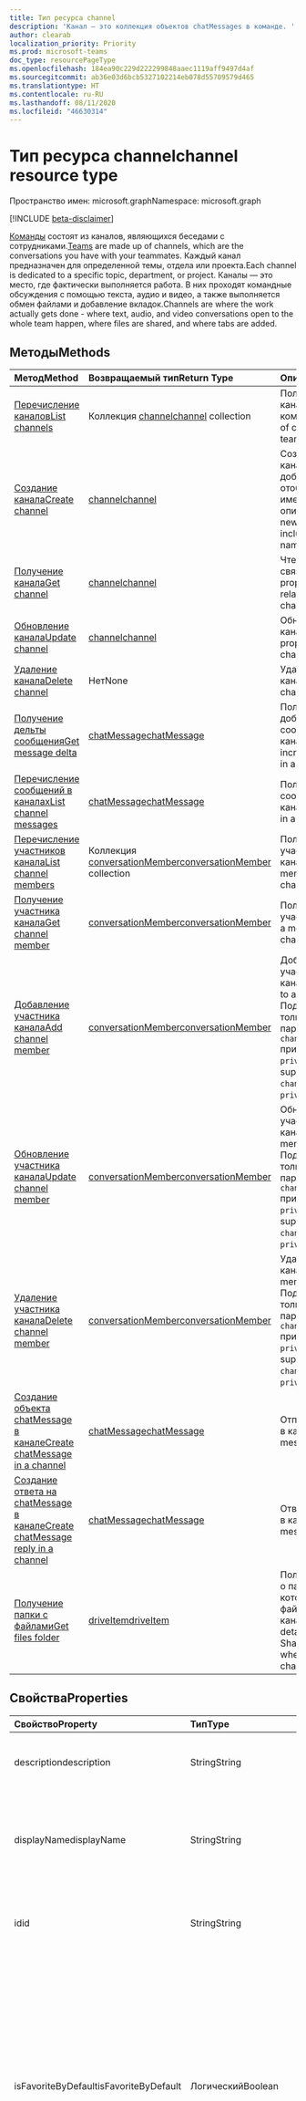 ```yaml
---
title: Тип ресурса channel
description: 'Канал — это коллекция объектов chatMessages в команде. '
author: clearab
localization_priority: Priority
ms.prod: microsoft-teams
doc_type: resourcePageType
ms.openlocfilehash: 184ea90c229d222299848aaec1119aff9497d4af
ms.sourcegitcommit: ab36e03d6bcb5327102214eb078d55709579d465
ms.translationtype: HT
ms.contentlocale: ru-RU
ms.lasthandoff: 08/11/2020
ms.locfileid: "46630314"
---
```

# <a name="channel-resource-type"></a><span data-ttu-id="a2a04-103">Тип ресурса channel</span><span class="sxs-lookup"><span data-stu-id="a2a04-103">channel resource type</span></span>

<span data-ttu-id="a2a04-104">Пространство имен: microsoft.graph</span><span class="sxs-lookup"><span data-stu-id="a2a04-104">Namespace: microsoft.graph</span></span>

[!INCLUDE [beta-disclaimer](../../includes/beta-disclaimer.md)]

<span data-ttu-id="a2a04-105">[Команды](../resources/team.md) состоят из каналов, являющихся беседами с сотрудниками.</span><span class="sxs-lookup"><span data-stu-id="a2a04-105">[Teams](../resources/team.md) are made up of channels, which are the conversations you have with your teammates.</span></span> <span data-ttu-id="a2a04-106">Каждый канал предназначен для определенной темы, отдела или проекта.</span><span class="sxs-lookup"><span data-stu-id="a2a04-106">Each channel is dedicated to a specific topic, department, or project.</span></span> <span data-ttu-id="a2a04-107">Каналы — это место, где фактически выполняется работа. В них проходят командные обсуждения с помощью текста, аудио и видео, а также выполняется обмен файлами и добавление вкладок.</span><span class="sxs-lookup"><span data-stu-id="a2a04-107">Channels are where the work actually gets done - where text, audio, and video conversations open to the whole team happen, where files are shared, and where tabs are added.</span></span>

## <a name="methods"></a><span data-ttu-id="a2a04-108">Методы</span><span class="sxs-lookup"><span data-stu-id="a2a04-108">Methods</span></span>

| <span data-ttu-id="a2a04-109">Метод</span><span class="sxs-lookup"><span data-stu-id="a2a04-109">Method</span></span>       | <span data-ttu-id="a2a04-110">Возвращаемый тип</span><span class="sxs-lookup"><span data-stu-id="a2a04-110">Return Type</span></span>  |<span data-ttu-id="a2a04-111">Описание</span><span class="sxs-lookup"><span data-stu-id="a2a04-111">Description</span></span>|
|:---------------|:--------|:----------|
|[<span data-ttu-id="a2a04-112">Перечисление каналов</span><span class="sxs-lookup"><span data-stu-id="a2a04-112">List channels</span></span>](../api/channel-list.md) | <span data-ttu-id="a2a04-113">Коллекция [channel](channel.md)</span><span class="sxs-lookup"><span data-stu-id="a2a04-113">[channel](channel.md) collection</span></span> | <span data-ttu-id="a2a04-114">Получение списка каналов в команде.</span><span class="sxs-lookup"><span data-stu-id="a2a04-114">Get the list of channels in this team.</span></span>|
|[<span data-ttu-id="a2a04-115">Создание канала</span><span class="sxs-lookup"><span data-stu-id="a2a04-115">Create channel</span></span>](../api/channel-post.md) | [<span data-ttu-id="a2a04-116">channel</span><span class="sxs-lookup"><span data-stu-id="a2a04-116">channel</span></span>](channel.md) | <span data-ttu-id="a2a04-117">Создание нового канала путем добавления отображаемого имени и описания.</span><span class="sxs-lookup"><span data-stu-id="a2a04-117">Create a new channel by including the display name and description.</span></span>|
|[<span data-ttu-id="a2a04-118">Получение канала</span><span class="sxs-lookup"><span data-stu-id="a2a04-118">Get channel</span></span>](../api/channel-get.md) | [<span data-ttu-id="a2a04-119">channel</span><span class="sxs-lookup"><span data-stu-id="a2a04-119">channel</span></span>](channel.md) | <span data-ttu-id="a2a04-120">Чтение свойств и связей канала.</span><span class="sxs-lookup"><span data-stu-id="a2a04-120">Read properties and relationships of the channel.</span></span>|
|[<span data-ttu-id="a2a04-121">Обновление канала</span><span class="sxs-lookup"><span data-stu-id="a2a04-121">Update channel</span></span>](../api/channel-patch.md) | [<span data-ttu-id="a2a04-122">channel</span><span class="sxs-lookup"><span data-stu-id="a2a04-122">channel</span></span>](channel.md) | <span data-ttu-id="a2a04-123">Обновление свойств канала.</span><span class="sxs-lookup"><span data-stu-id="a2a04-123">Update properties of the channel.</span></span>|
|[<span data-ttu-id="a2a04-124">Удаление канала</span><span class="sxs-lookup"><span data-stu-id="a2a04-124">Delete channel</span></span>](../api/channel-delete.md) | <span data-ttu-id="a2a04-125">Нет</span><span class="sxs-lookup"><span data-stu-id="a2a04-125">None</span></span> | <span data-ttu-id="a2a04-126">Удаление канала.</span><span class="sxs-lookup"><span data-stu-id="a2a04-126">Delete a channel.</span></span>|
|[<span data-ttu-id="a2a04-127">Получение дельты сообщения</span><span class="sxs-lookup"><span data-stu-id="a2a04-127">Get message delta</span></span>](../api/chatmessage-delta.md)  | [<span data-ttu-id="a2a04-128">chatMessage</span><span class="sxs-lookup"><span data-stu-id="a2a04-128">chatMessage</span></span>](../resources/chatmessage.md) | <span data-ttu-id="a2a04-129">Получение добавочных сообщений в канале.</span><span class="sxs-lookup"><span data-stu-id="a2a04-129">Get incremental messages in a channel.</span></span> |
|[<span data-ttu-id="a2a04-130">Перечисление сообщений в каналах</span><span class="sxs-lookup"><span data-stu-id="a2a04-130">List channel messages</span></span>](../api/channel-list-messages.md)  | [<span data-ttu-id="a2a04-131">chatMessage</span><span class="sxs-lookup"><span data-stu-id="a2a04-131">chatMessage</span></span>](../resources/chatmessage.md) | <span data-ttu-id="a2a04-132">Получение сообщений в канале</span><span class="sxs-lookup"><span data-stu-id="a2a04-132">Get messages in a channel</span></span> |
|[<span data-ttu-id="a2a04-133">Перечисление участников канала</span><span class="sxs-lookup"><span data-stu-id="a2a04-133">List channel members</span></span>](../api/conversationmember-list.md)| <span data-ttu-id="a2a04-134">Коллекция [conversationMember](conversationmember.md)</span><span class="sxs-lookup"><span data-stu-id="a2a04-134">[conversationMember](conversationmember.md) collection</span></span>| <span data-ttu-id="a2a04-135">Получение списка участников канала.</span><span class="sxs-lookup"><span data-stu-id="a2a04-135">List the members of a channel.</span></span> |
|[<span data-ttu-id="a2a04-136">Получение участника канала</span><span class="sxs-lookup"><span data-stu-id="a2a04-136">Get channel member</span></span>](../api/conversationmember-get.md)| [<span data-ttu-id="a2a04-137">conversationMember</span><span class="sxs-lookup"><span data-stu-id="a2a04-137">conversationMember</span></span>](conversationmember.md)| <span data-ttu-id="a2a04-138">Получение участника канала.</span><span class="sxs-lookup"><span data-stu-id="a2a04-138">Get a member of a channel.</span></span> |
|[<span data-ttu-id="a2a04-139">Добавление участника канала</span><span class="sxs-lookup"><span data-stu-id="a2a04-139">Add channel member</span></span>](../api/conversationmember-add.md) | [<span data-ttu-id="a2a04-140">conversationMember</span><span class="sxs-lookup"><span data-stu-id="a2a04-140">conversationMember</span></span>](conversationmember.md)| <span data-ttu-id="a2a04-141">Добавление участника в канал.</span><span class="sxs-lookup"><span data-stu-id="a2a04-141">Add a member to a channel.</span></span> <span data-ttu-id="a2a04-142">Поддерживается, только если параметру `channelType` присвоено значение `private`.</span><span class="sxs-lookup"><span data-stu-id="a2a04-142">Only supported for `channelType` of `private`.</span></span>|
|[<span data-ttu-id="a2a04-143">Обновление участника канала</span><span class="sxs-lookup"><span data-stu-id="a2a04-143">Update channel member</span></span>](../api/conversationmember-update.md) | [<span data-ttu-id="a2a04-144">conversationMember</span><span class="sxs-lookup"><span data-stu-id="a2a04-144">conversationMember</span></span>](conversationmember.md)| <span data-ttu-id="a2a04-145">Обновление участника канала.</span><span class="sxs-lookup"><span data-stu-id="a2a04-145">Update a member of a channel.</span></span> <span data-ttu-id="a2a04-146">Поддерживается, только если параметру `channelType` присвоено значение `private`.</span><span class="sxs-lookup"><span data-stu-id="a2a04-146">Only supported for `channelType` of `private`.</span></span>|
|[<span data-ttu-id="a2a04-147">Удаление участника канала</span><span class="sxs-lookup"><span data-stu-id="a2a04-147">Delete channel member</span></span>](../api/conversationmember-delete.md) | [<span data-ttu-id="a2a04-148">conversationMember</span><span class="sxs-lookup"><span data-stu-id="a2a04-148">conversationMember</span></span>](conversationmember.md)| <span data-ttu-id="a2a04-149">Удаление участника канала.</span><span class="sxs-lookup"><span data-stu-id="a2a04-149">Delete a member of a channel.</span></span> <span data-ttu-id="a2a04-150">Поддерживается, только если параметру `channelType` присвоено значение `private`.</span><span class="sxs-lookup"><span data-stu-id="a2a04-150">Only supported for `channelType` of `private`.</span></span>|
|[<span data-ttu-id="a2a04-151">Создание объекта chatMessage в канале</span><span class="sxs-lookup"><span data-stu-id="a2a04-151">Create chatMessage in a channel</span></span>](../api/channel-post-message.md) | [<span data-ttu-id="a2a04-152">chatMessage</span><span class="sxs-lookup"><span data-stu-id="a2a04-152">chatMessage</span></span>](../resources/chatmessage.md) | <span data-ttu-id="a2a04-153">Отправка сообщения в канал.</span><span class="sxs-lookup"><span data-stu-id="a2a04-153">Send a message to a channel.</span></span> |
|[<span data-ttu-id="a2a04-154">Создание ответа на chatMessage в канале</span><span class="sxs-lookup"><span data-stu-id="a2a04-154">Create chatMessage reply in a channel</span></span>](../api/channel-post-messagereply.md) | [<span data-ttu-id="a2a04-155">chatMessage</span><span class="sxs-lookup"><span data-stu-id="a2a04-155">chatMessage</span></span>](../resources/chatmessage.md) | <span data-ttu-id="a2a04-156">Ответ на сообщение в канале.</span><span class="sxs-lookup"><span data-stu-id="a2a04-156">Reply to a message in a channel.</span></span>|
|[<span data-ttu-id="a2a04-157">Получение папки с файлами</span><span class="sxs-lookup"><span data-stu-id="a2a04-157">Get files folder</span></span>](../api/driveitem-get.md)| [<span data-ttu-id="a2a04-158">driveItem</span><span class="sxs-lookup"><span data-stu-id="a2a04-158">driveItem</span></span>](driveitem.md) | <span data-ttu-id="a2a04-159">Получение сведений о папке SharePoint, в которой хранятся файлы канала.</span><span class="sxs-lookup"><span data-stu-id="a2a04-159">Retrieves the details of the SharePoint folder where the files for the channel are stored.</span></span> |

## <a name="properties"></a><span data-ttu-id="a2a04-160">Свойства</span><span class="sxs-lookup"><span data-stu-id="a2a04-160">Properties</span></span>

| <span data-ttu-id="a2a04-161">Свойство</span><span class="sxs-lookup"><span data-stu-id="a2a04-161">Property</span></span>   | <span data-ttu-id="a2a04-162">Тип</span><span class="sxs-lookup"><span data-stu-id="a2a04-162">Type</span></span> |<span data-ttu-id="a2a04-163">Описание</span><span class="sxs-lookup"><span data-stu-id="a2a04-163">Description</span></span>|
|:---------------|:--------|:----------|
|<span data-ttu-id="a2a04-164">description</span><span class="sxs-lookup"><span data-stu-id="a2a04-164">description</span></span>|<span data-ttu-id="a2a04-165">String</span><span class="sxs-lookup"><span data-stu-id="a2a04-165">String</span></span>|<span data-ttu-id="a2a04-166">Необязательное текстовое описание канала.</span><span class="sxs-lookup"><span data-stu-id="a2a04-166">Optional textual description for the channel.</span></span>|
|<span data-ttu-id="a2a04-167">displayName</span><span class="sxs-lookup"><span data-stu-id="a2a04-167">displayName</span></span>|<span data-ttu-id="a2a04-168">String</span><span class="sxs-lookup"><span data-stu-id="a2a04-168">String</span></span>|<span data-ttu-id="a2a04-169">Имя канала, отображаемое для пользователя в Microsoft Teams.</span><span class="sxs-lookup"><span data-stu-id="a2a04-169">Channel name as it will appear to the user in Microsoft Teams.</span></span>|
|<span data-ttu-id="a2a04-170">id</span><span class="sxs-lookup"><span data-stu-id="a2a04-170">id</span></span>|<span data-ttu-id="a2a04-171">String</span><span class="sxs-lookup"><span data-stu-id="a2a04-171">String</span></span>|<span data-ttu-id="a2a04-172">Уникальный идентификатор канала.</span><span class="sxs-lookup"><span data-stu-id="a2a04-172">The channel's unique identifier.</span></span> <span data-ttu-id="a2a04-173">Только для чтения.</span><span class="sxs-lookup"><span data-stu-id="a2a04-173">Read-only.</span></span>|
|<span data-ttu-id="a2a04-174">isFavoriteByDefault</span><span class="sxs-lookup"><span data-stu-id="a2a04-174">isFavoriteByDefault</span></span>|<span data-ttu-id="a2a04-175">Логический</span><span class="sxs-lookup"><span data-stu-id="a2a04-175">Boolean</span></span>|<span data-ttu-id="a2a04-176">Указывает, должен ли канал автоматически помечаться как "Избранное" для всех участников команды.</span><span class="sxs-lookup"><span data-stu-id="a2a04-176">Indicates whether the channel should automatically be marked 'favorite' for all members of the team.</span></span> <span data-ttu-id="a2a04-177">Задается только программными средствами с помощью [Создания группы](../api/team-post.md).</span><span class="sxs-lookup"><span data-stu-id="a2a04-177">Can only be set programmatically with [Create team](../api/team-post.md).</span></span> <span data-ttu-id="a2a04-178">Значение по умолчанию: `false`.</span><span class="sxs-lookup"><span data-stu-id="a2a04-178">Default: `false`.</span></span>|
|<span data-ttu-id="a2a04-179">email</span><span class="sxs-lookup"><span data-stu-id="a2a04-179">email</span></span>|<span data-ttu-id="a2a04-180">String</span><span class="sxs-lookup"><span data-stu-id="a2a04-180">String</span></span>| <span data-ttu-id="a2a04-181">Адрес электронной почты для отправки сообщений в канал.</span><span class="sxs-lookup"><span data-stu-id="a2a04-181">The email address for sending messages to the channel.</span></span> <span data-ttu-id="a2a04-182">Только для чтения.</span><span class="sxs-lookup"><span data-stu-id="a2a04-182">Read-only.</span></span>|
|<span data-ttu-id="a2a04-183">webUrl</span><span class="sxs-lookup"><span data-stu-id="a2a04-183">webUrl</span></span>|<span data-ttu-id="a2a04-184">String</span><span class="sxs-lookup"><span data-stu-id="a2a04-184">String</span></span>|<span data-ttu-id="a2a04-185">Гиперссылка, ведущая к каналу в Microsoft Teams.</span><span class="sxs-lookup"><span data-stu-id="a2a04-185">A hyperlink that will go to the channel in Microsoft Teams.</span></span> <span data-ttu-id="a2a04-186">Это URL-адрес, получаемый при щелчке правой кнопкой мыши по каналу в Microsoft Teams и выборе пункта "Получить ссылку на канал".</span><span class="sxs-lookup"><span data-stu-id="a2a04-186">This is the URL that you get when you right-click a channel in Microsoft Teams and select Get link to channel.</span></span> <span data-ttu-id="a2a04-187">Этот URL-адрес должен обрабатываться как непрозрачный BLOB-объект и не должен анализироваться.</span><span class="sxs-lookup"><span data-stu-id="a2a04-187">This URL should be treated as an opaque blob, and not parsed.</span></span> <span data-ttu-id="a2a04-188">Только для чтения.</span><span class="sxs-lookup"><span data-stu-id="a2a04-188">Read-only.</span></span>|
|<span data-ttu-id="a2a04-189">membershipType</span><span class="sxs-lookup"><span data-stu-id="a2a04-189">membershipType</span></span>|[<span data-ttu-id="a2a04-190">channelMembershipType</span><span class="sxs-lookup"><span data-stu-id="a2a04-190">channelMembershipType</span></span>](../resources/enums.md#channelmembershiptype-values)|<span data-ttu-id="a2a04-191">Тип канала.</span><span class="sxs-lookup"><span data-stu-id="a2a04-191">The type of the channel.</span></span> <span data-ttu-id="a2a04-192">Можно настроить во время создания и нельзя изменить.</span><span class="sxs-lookup"><span data-stu-id="a2a04-192">Can be set during creation and cannot be changed.</span></span> <span data-ttu-id="a2a04-193">Значение по умолчанию: standard.</span><span class="sxs-lookup"><span data-stu-id="a2a04-193">Default: standard.</span></span>|

## <a name="relationships"></a><span data-ttu-id="a2a04-194">Отношения</span><span class="sxs-lookup"><span data-stu-id="a2a04-194">Relationships</span></span>

| <span data-ttu-id="a2a04-195">Связь</span><span class="sxs-lookup"><span data-stu-id="a2a04-195">Relationship</span></span> | <span data-ttu-id="a2a04-196">Тип</span><span class="sxs-lookup"><span data-stu-id="a2a04-196">Type</span></span> |<span data-ttu-id="a2a04-197">Описание</span><span class="sxs-lookup"><span data-stu-id="a2a04-197">Description</span></span>|
|:---------------|:--------|:----------|
|<span data-ttu-id="a2a04-198">messages</span><span class="sxs-lookup"><span data-stu-id="a2a04-198">messages</span></span>|<span data-ttu-id="a2a04-199">Коллекция [chatMessage](chatmessage.md)</span><span class="sxs-lookup"><span data-stu-id="a2a04-199">[chatMessage](chatmessage.md) collection</span></span>|<span data-ttu-id="a2a04-200">Коллекция всех сообщений в канале.</span><span class="sxs-lookup"><span data-stu-id="a2a04-200">A collection of all the messages in the channel.</span></span> <span data-ttu-id="a2a04-201">Свойство навигации.</span><span class="sxs-lookup"><span data-stu-id="a2a04-201">A navigation property.</span></span> <span data-ttu-id="a2a04-202">Допускается значение null.</span><span class="sxs-lookup"><span data-stu-id="a2a04-202">Nullable.</span></span>|
|<span data-ttu-id="a2a04-203">tabs</span><span class="sxs-lookup"><span data-stu-id="a2a04-203">tabs</span></span>|<span data-ttu-id="a2a04-204">Коллекция [teamsTab](../resources/teamstab.md)</span><span class="sxs-lookup"><span data-stu-id="a2a04-204">[teamsTab](../resources/teamstab.md) collection</span></span>|<span data-ttu-id="a2a04-205">Коллекция всех вкладок в канале.</span><span class="sxs-lookup"><span data-stu-id="a2a04-205">A collection of all the tabs in the channel.</span></span> <span data-ttu-id="a2a04-206">Свойство навигации.</span><span class="sxs-lookup"><span data-stu-id="a2a04-206">A navigation property.</span></span>|
|<span data-ttu-id="a2a04-207">members</span><span class="sxs-lookup"><span data-stu-id="a2a04-207">members</span></span>|<span data-ttu-id="a2a04-208">Коллекция [conversationMember](conversationmember.md)</span><span class="sxs-lookup"><span data-stu-id="a2a04-208">[conversationMember](conversationmember.md) collection</span></span>|<span data-ttu-id="a2a04-209">Коллекция записей участников, сопоставленных с каналом.</span><span class="sxs-lookup"><span data-stu-id="a2a04-209">A collection of membership records associated with the channel.</span></span>|
|[<span data-ttu-id="a2a04-210">filesFolder</span><span class="sxs-lookup"><span data-stu-id="a2a04-210">filesFolder</span></span>](../api/channel-get-filesfolder.md)|[<span data-ttu-id="a2a04-211">driveItem</span><span class="sxs-lookup"><span data-stu-id="a2a04-211">driveItem</span></span>](driveitem.md)|<span data-ttu-id="a2a04-212">Метаданные для расположения, в котором хранятся файлы канала.</span><span class="sxs-lookup"><span data-stu-id="a2a04-212">Metadata for the location where the channel's files are stored.</span></span>|

## <a name="json-representation"></a><span data-ttu-id="a2a04-213">Представление JSON</span><span class="sxs-lookup"><span data-stu-id="a2a04-213">JSON representation</span></span>

<span data-ttu-id="a2a04-214">Ниже указано представление ресурса в формате JSON.</span><span class="sxs-lookup"><span data-stu-id="a2a04-214">The following is a JSON representation of the resource.</span></span>

<!-- {
  "blockType": "resource",
  "optionalProperties": [
    "messages"
  ],
  "keyProperty": "id",
  "@odata.type": "microsoft.graph.channel"
}-->

```json
{
  "description": "string",
  "displayName": "string",
  "id": "string (identifier)",
  "isFavoriteByDefault": true,
  "email": "string",
  "webUrl": "string",
  "membershipType": "channelMembershipType"
}
```

<!-- uuid: 8fcb5dbc-d5aa-4681-8e31-b001d5168d79
2015-10-25 14:57:30 UTC -->
<!--
{
  "type": "#page.annotation",
  "description": "channel resource",
  "keywords": "",
  "section": "documentation",
  "tocPath": "",
  "suppressions": []
}
-->
